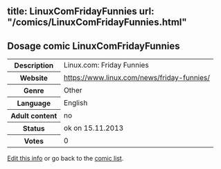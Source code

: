 title: LinuxComFridayFunnies
url: "/comics/LinuxComFridayFunnies.html"
---
Dosage comic LinuxComFridayFunnies
-----------------------------------------

<p id="msg"></p>
<script type="text/javascript">
if (window.location.search === '?edit_info_mail=sent_ok') {
  var elem = document.getElementById("msg");
  elem.innerHTML = 'Edited information sucessfully sent for review, which is usually done daily. Thanks!';
  elem.className = 'ok';
}
</script>
<table class="comicinfo">
<tr>
<th>Description</th><td>Linux.com: Friday Funnies</td>
</tr>
<tr>
<th>Website</th><td><a href="https://www.linux.com/news/friday-funnies/">https://www.linux.com/news/friday-funnies/</a></td>
</tr>
<tr>
<th>Genre</th><td>Other</td>
</tr>
<tr>
<th>Language</th><td>English</td>
</tr>
<tr>
<th>Adult content</th><td>no</td>
</tr>
<tr>
<th>Status</th><td>ok on 15.11.2013</td>
</tr>
<tr>
<th>Votes</th><td>0</td>
</tr>
</table>

[Edit this info](LinuxComFridayFunnies_edit.html) or go back to the [comic list](../comic-index.html).
